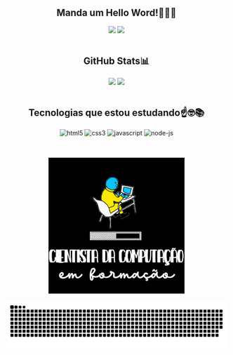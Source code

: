 <h2 style="text-align: center;" align="center">Manda um Hello Word!🙋‍♂️📨</h2>

<div style="text-align: center;" align="center">
    <a href="mailto:ederlucas202020@gmail.com"><img src="https://img.shields.io/badge/Gmail-D14836?style=for-the-badge&logo=gmail&logoColor=white"></a>
    <a href="https://www.linkedin.com/in/eder-lucas-1528162a2/"><img src="https://img.shields.io/badge/LinkedIn-0077B5?style=for-the-badge&logo=linkedin&logoColor=white"></a>
</div><br>
  
<div style="text-align: center;" align="center">
    <h2 style="text-align: center;" align="center">GitHub Stats📊</h2>
    <img height="150em" src="https://github-readme-stats.vercel.app/api?username=Eder-Lucas&show_icons=true&theme=dark"/>
    <img height="150em" src="https://github-readme-stats.vercel.app/api/top-langs/?username=Eder-Lucas&layout=compact&theme=dark"/>
</div><br>

<h2 style="text-align: center;" align="center">Tecnologias que estou estudando☝️🤓📚</h2>

<div style="text-align: center;" align="center">
    <img alt="html5" src="https://img.shields.io/badge/HTML5-E34F26?style=for-the-badge&logo=html5&logoColor=white"/>
    <img alt="css3" src="https://img.shields.io/badge/CSS3-1572B6?style=for-the-badge&logo=css3&logoColor=white"/>
    <img alt="javascript" src="https://img.shields.io/badge/JavaScript-F7DF1E?style=for-the-badge&logo=javascript&logoColor=black"/>
    <img alt="node-js" src="https://img.shields.io/badge/node.js-6DA55F?style=for-the-badge&logo=node.js&logoColor=white"/>
</div><br><br>

<p align="center">
<img src="images/cientista-da-computação.gif" width="310" height="310"/>
</p>

<picture style="text-align: center;" align="center">
  <source media="(prefers-color-scheme: dark)" srcset="https://raw.githubusercontent.com/mari4souza/mari4souza/output/github-contribution-grid-snake-dark.svg">
  <source media="(prefers-color-scheme: light)" srcset="https://raw.githubusercontent.com/mari4souza/mari4souza/output/github-contribution-grid-snake-dark.svg">
  <img align="center" alt="github contribution grid snake animation" src="https://raw.githubusercontent.com/mari4souza/mari4souza/output/github-contribution-grid-snake.svg">
</picture>
